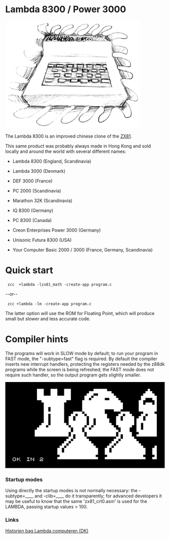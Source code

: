 
# Lambda 8300 / Power 3000

![](images/platform/lambda.jpg)

The Lambda 8300 is an improved chinese clone of the [ZX81](platform/zx81).


This same product was probably always made in Hong Kong and sold locally and around the world with several different names:




 - Lambda 8300  (England, Scandinavia)

 - Lambda 3000  (Denmark)

 - DEF 3000  (France)

 - PC 2000   (Scandinavia)

 - Marathon 32K  (Scandinavia)

 - IQ 8300   (Germany)

 - PC 8300   (Canada)

 - Creon Enterprises Power 3000  (Germany)

 - Unisonic Futura 8300  (USA)

 - Your Computer Basic 2000 / 3000  (France, Germany, Scandinavia)



# Quick start

     zcc  +lambda -lzx81_math -create-app program.c

--or--

     zcc +lambda -lm -create-app program.c

The latter option will use the ROM for Floating Point, which will produce small but slower and less accurate code.

# Compiler hints

The programs will work in SLOW mode by default; to run your program in FAST mode, the "-subtype=fast" flag is required.  By default the compiler inserts new interrupt handlers, protecting the registers needed by the z88dk programs while the screen is being refreshed; the FAST mode does not require such handler, so the output program gets slightly smaller.

![](images/platform/lambda-example.gif)


### Startup modes

Using directly the startup modes is not normally necessary: the -subtype=____ and -clib=____ do it transparently; for advanced developers it may be useful to know that the same 'zx81_crt0.asm' is used for the LAMBDA, passing startup values > 100.


### Links

[Historien bag Lambda computeren (DK)](http://www.2kb.dk/lambda_historie.html)


